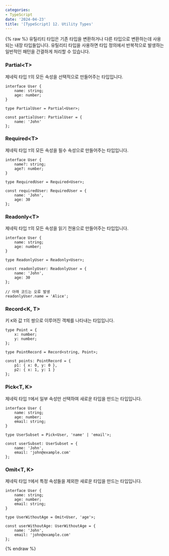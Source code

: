 ```yaml
---
categories:
- TypeScript
date: '2024-04-23'
title: '[TypeScript] 12. Utility Types'
---
```


{% raw %}
유틸리티 타입은 기존 타입을 변환하거나 다른 타입으로 변환하는데 사용되는 내장 타입들입니다. 유틸리티 타입을 사용하면 타입 정의에서 반복적으로 발생하는 일반적인 패턴을 간결하게 처리할 수 있습니다.

### Partial\<T\>
제네릭 타입 `T`의 모든 속성을 선택적으로 만들어주는 타입입니다.

```
interface User {
    name: string;
    age: number;
}

type PartialUser = Partial<User>;

const partialUser: PartialUser = {
    name: 'John'
};
```

### Required\<T\>
제네릭 타입 `T`의 모든 속성을 필수 속성으로 만들어주는 타입입니다.

```
interface User {
    name?: string;
    age?: number;
}

type RequiredUser = Required<User>;

const requiredUser: RequiredUser = {
    name: 'John',
    age: 30
};
```

### Readonly\<T\>
제네릭 타입 `T`의 모든 속성을 읽기 전용으로 만들어주는 타입입니다.

```
interface User {
    name: string;
    age: number;
}

type ReadonlyUser = Readonly<User>;

const readonlyUser: ReadonlyUser = {
    name: 'John',
    age: 30
};

// 아래 코드는 오류 발생
readonlyUser.name = 'Alice';
```

### Record\<K, T\>
키 `K`와 값 `T`의 쌍으로 이루어진 객체를 나타내는 타입입니다.

```
type Point = {
    x: number;
    y: number;
};

type PointRecord = Record<string, Point>;

const points: PointRecord = {
    p1: { x: 0, y: 0 },
    p2: { x: 1, y: 1 }
};
```

### Pick\<T, K\>
제네릭 타입 `T`에서 일부 속성만 선택하여 새로운 타입을 만드는 타입입니다.

```
interface User {
    name: string;
    age: number;
    email: string;
}

type UserSubset = Pick<User, 'name' | 'email'>;

const userSubset: UserSubset = {
    name: 'John',
    email: 'john@example.com'
};
```

### Omit\<T, K\>
제네릭 타입 `T`에서 특정 속성들을 제외한 새로운 타입을 만드는 타입입니다.

```
interface User {
    name: string;
    age: number;
    email: string;
}

type UserWithoutAge = Omit<User, 'age'>;

const userWithoutAge: UserWithoutAge = {
    name: 'John',
    email: 'john@example.com'
};
```
{% endraw %}